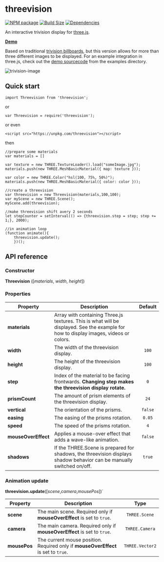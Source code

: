 threevision
========

[![NPM package][npm-img]][npm-url]
[![Build Size][build-size-img]][build-size-url]
[![Dependencies][dependencies-img]][dependencies-url]

An interactive trivision display for [three.js]("https://threejs.org").

<b>[Demo](https://foxinsox.github.io/threevision/example/)</b>

Based on traditional [trivision billboards](https://en.wikipedia.org/wiki/Trivision), but this version allows for more than three different images to be displayed.
For an example integration in three.js, check out the [demo sourcecode](./example/index.html) from the examples directory.

![trivision-image](https://upload.wikimedia.org/wikipedia/commons/2/2f/Trivision_advertising_illustration.png)


## Quick start

```
import Threevision from 'threevision';
```
or
```
var Threevision = require('threevision');
```
or even
```
<script src="https://unpkg.com/threevision"></script>
```
then
```
//prepare some materials
var materials = []

var texture = new THREE.TextureLoader().load("someImage.jpg");
materials.push(new THREE.MeshBasicMaterial({ map: texture }));

var color = new THREE.Color("hsl(100, 75%, 50%)");
materials.push(new THREE.MeshBasicMaterial({ color: color }));

//create a threevision
var threevision = new Threevision(materials,100,100);
var myScene = new THREE.Scene();
myScene.add(threevision);

//make threevision shift avery 2 seconds
let stepCounter = setInterval(() => {threevision.step = step; step += 1;}, 2000);

//in animation loop
(function animate(){
    threevision.update();
    })();

```

## API reference

### Constructor

<b>Threevision</b> ([<i>materials</i>, <i>width</i>, <i>height</i>])

### Properties

| Property         | Description                                                                                                                   | Default |
| ---------------- | ----------------------------------------------------------------------------------------------------------------------------- | :-----: |
| <b>materials</b> | Array with containing Three.js textures. This is what will be displayed. See the example for how to display images, videos or colors. |         |
| <b>width</b>     | The width of the threevision display.                                                                                         |  `100`  |
| <b>height</b>    | The height of the threevision display.                                                                                        |  `100`  |
| <b>step</b>      | Index of the material to be facing frontwards. <b>Changing step makes the threevision display rotate.</b>                    |    `0`    |
| <b>prismCount</b>      | The amount of prism elements of the threevision display.                                                                      |  `24`   |
| <b>vertical</b>        | The orientation of the prisms.                                                                                                | `false` |
| <b>easing</b>          | The easing of the prisms rotation.                                                                                            | `0.05`  |
| <b>speed</b>           | The speed of the prisms rotation.                                                                                             |   `4`   |
| <b>mouseOverEffect</b> | Applies a mouse-over effect that adds a wave-like animation.                                                 | `false` |
| <b>shadows</b>         | If the THREE.Scene is prepared for shadows, the threevision displays shadow behavior can be manually switched on/off.         | `true`  |

### Animation update

<b>threevision.update</b>([<i>scene</i>,<i>camera</i>,<i>mousePos</i>])`

| Property        | Description                                                                           |     Type      |
| --------------- | ------------------------------------------------------------------------------------- | :-----------: |
| <b>scene</b>    | The main scene. Required only if <b>mouseOverEffect</b> is set to `true`.             |  `THREE.Scene`  |
| <b>camera</b>   | The main camera. Required only if <b>mouseOverEffect</b> is set to `true`.            | `THREE.Camera`  |
| <b>mousePos</b> | The current mouse position. Required only if <b>mouseOverEffect</b> is set to `true`. | `THREE.Vector2` |



[npm-img]: https://img.shields.io/npm/v/threevision.svg
[npm-url]: https://npmjs.org/package/threevision
[build-size-img]: https://img.shields.io/bundlephobia/minzip/threevision.svg
[build-size-url]: https://bundlephobia.com/result?p=threevision
[dependencies-img]: https://img.shields.io/david/foxinsox/threevision.svg
[dependencies-url]: https://david-dm.org/foxinsox/threevision